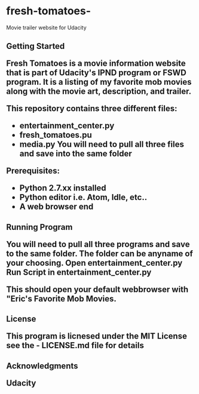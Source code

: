 # fresh-tomatoes-
Movie trailer website for Udacity 

<h2>Getting Started

Fresh Tomatoes is a movie information website that is part of Udacity's IPND program or FSWD program. It is a listing of my favorite mob movies along with the movie art, description, and trailer. 

This repository contains three different files:
  - entertainment_center.py
  - fresh_tomatoes.pu
  - media.py 
You will need to pull all three files and save into the same folder

Prerequisites:

- Python 2.7.xx installed
- Python editor i.e. Atom, Idle, etc..
- A web browser
end

<h2>Running Program

You will need to pull all three programs and save to the same folder. The folder can be anyname of your choosing.
Open entertainment_center.py
Run Script in entertainment_center.py

This should open your default webbrowser with "Eric's Favorite Mob Movies. 

<h2>License

This program is licnesed under the MIT License see the - LICENSE.md file for details 

<h2>Acknowledgments 

Udacity 
